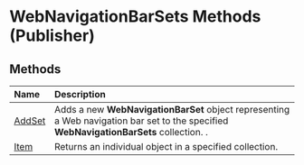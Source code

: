 
# WebNavigationBarSets Methods (Publisher)

## Methods



|**Name**|**Description**|
|:-----|:-----|
| [AddSet](5b998e14-b1eb-2a4a-2ed5-9a1ef16d69c1.md)|Adds a new  **WebNavigationBarSet** object representing a Web navigation bar set to the specified **WebNavigationBarSets** collection. .|
| [Item](c2be55e3-e5ef-afbe-608e-17f2325bfdb3.md)|Returns an individual object in a specified collection.|
